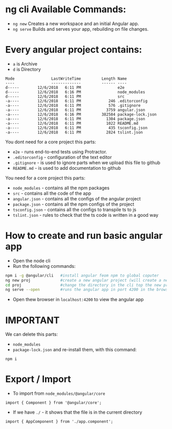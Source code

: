 # ng cli Available Commands:
* `ng new` Creates a new workspace and an initial Angular app.
* `ng serve` Builds and serves your app, rebuilding on file changes.


# Every angular project contains: 
* `a` is Archive	
* `d` is Directory	
```
Mode                LastWriteTime         Length Name
----                -------------         ------ ----
d-----        12/6/2018   6:11 PM                e2e
d-----        12/6/2018   6:16 PM                node_modules
d-----        12/6/2018   6:11 PM                src
-a----        12/6/2018   6:11 PM            246 .editorconfig
-a----        12/6/2018   6:11 PM            576 .gitignore
-a----        12/6/2018   6:11 PM           3759 angular.json
-a----        12/6/2018   6:16 PM         382584 package-lock.json
-a----        12/6/2018   6:11 PM           1304 package.json
-a----        12/6/2018   6:11 PM           1022 README.md
-a----        12/6/2018   6:11 PM            435 tsconfig.json
-a----        12/6/2018   6:11 PM           2824 tslint.json
```
You dont need for a core project this parts:
* `e2e` - runs end-to-end tests using Protractor.
* `.editorconfig` - configuration of the text editor
* `.gitignore` - is used to ignore parts when we upload this file to github
* `README.md` - is used to add documentation to github

You need for a core project this parts:
* `node_modules` - contains all the npm packages
* `src` - contains all the code of the app
* `angular.json` - contains all the configs of the angular project
* `package.json` - contains all the npm configs of the project
* `tsconfig.json` - contains all the configs to transpile ts to js
* `tslint.json` - rules to check that the ts code is written in a good way


# How to create and run basic angular app
* Open the node cli
* Run the following commands:
```bash
npm i -g @angular/cli   #install angular feom npm to global coputer
ng new proj             #create a new angular project (will create a new folder named `proj`)
cd proj                 #change the directory in the cli top the new project
ng serve --open         #runs the angular app in port 4200 in the browser 
``` 
* Open thew browser in `localhost:4200` to view the angular app



# IMPORTANT
We can delete this parts:
* `node_modules`
* `package-lock.json`
and re-install them, with this command:
```
npm i
```


# Export / Import
* To import from `node_modules/@angular/core`
```
import { Component } from '@angular/core';
```

* If we have `./` - it shows that the file is in the current directory
```
import { AppComponent } from './app.component';
```









